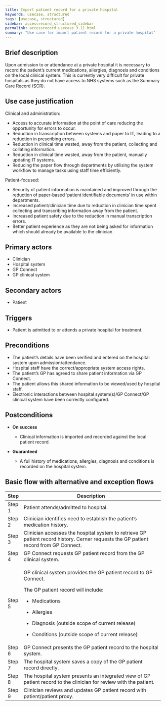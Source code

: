 ```yaml
---
title: Import patient record for a private hospital
keywords: usecase, structured
tags: [usecase, structured] 
sidebar: accessrecord_structured_sidebar
permalink: accessrecord_usecase_3.11.html
summary: "Use case for import patient record for a private hospital"
---
```


## Brief description
Upon admission to or attendance at a private hospital it is necessary to record the patient’s current medications, allergies, diagnosis and conditions on the local clinical system. This is currently very difficult for private hospitals as they do not have access to NHS systems such as the Summary Care Record (SCR).

## Use case justification
Clinical and administration:
-   Access to accurate information at the point of care reducing the opportunity for errors to occur.
-   Reduction in transcription between systems and paper to IT, leading to a reduction in prescribing errors.
-   Reduction in clinical time wasted, away from the patient, collecting and collating information.
-   Reduction in clinical time wasted, away from the patient, manually updating IT systems.
-   Reducing the paper flow through departments by utilising the system workflow to manage tasks using staff time efficiently.

Patient-focused:
-   Security of patient information is maintained and improved through the reduction of paper-based ‘patient identifiable documents’ in use within departments.
-   Increased patient/clinician time due to reduction in clinician time spent collecting and transcribing information away from the patient.
-   Increased patient safety due to the reduction in manual transcription errors.
-   Better patient experience as they are not being asked for information which should already be available to the clinician.

## Primary actors
-   Clinician
-   Hospital system
-   GP Connect
-   GP clinical system

## Secondary actors
-   Patient

## Triggers
-   Patient is admitted to or attends a private hospital for treatment.

## Preconditions
-   The patient’s details have been verified and entered on the hospital system upon admission/attendance.
-   Hospital staff have the correct/appropriate system access rights.
-   The patient’s GP has agreed to share patient information via GP Connect.
-   The patient allows this shared information to be viewed/used by hospital staff.
-   Electronic interactions between hospital system(s)/GP Connect/GP clinical system have been correctly configured.

## Postconditions
-   **On success**
    - Clinical information is imported and recorded against the local patient record.

-   **Guaranteed**
    - A full history of medications, allergies, diagnosis and conditions is recorded on the hospital system.

## Basic flow with alternative and exception flows

<table>
<thead>
<tr class="header">
<th style="width:10%">Step</th>
<th>Description</th>
</tr>
</thead>
<tbody>
<tr class="odd">
<td>Step 1</td>
<td>Patient attends/admitted to hospital.</td>
</tr>
<tr class="even">
<td>Step 2</td>
<td>Clinician identifies need to establish the patient’s medication history.</td>
</tr>
<tr class="odd">
<td>Step 3</td>
<td>Clinician accesses the hospital system to retrieve GP patient record history. Cerner requests the GP patient record from GP Connect.</td>
</tr>
<tr class="even">
<td>Step 4</td>
<td>GP Connect requests GP patient record from the GP clinical system.</td>
</tr>
<tr class="odd">
<td>Step 5</td>
<td><p>GP clinical system provides the GP patient record to GP Connect.</p>
<p>The GP patient record will include:</p>
<ul>
<li><p>Medications</p></li>
<li><p>Allergies</p></li>
<li><p>Diagnosis (outside scope of current release)</p></li>
<li><p>Conditions (outside scope of current release)</p></li>
</ul></td>
</tr>
<tr class="even">
<td>Step 6</td>
<td>GP Connect presents the GP patient record to the hospital system.</td>
</tr>
<tr class="odd">
<td>Step 7</td>
<td>The hospital system saves a copy of the GP patient record directly.</td>
</tr>
<tr class="even">
<td>Step 8</td>
<td>The hospital system presents an integrated view of GP patient record to the clinician for review with the patient.</td>
</tr>
<tr class="odd">
<td>Step 9</td>
<td>Clinician reviews and updates GP patient record with patient/patient proxy.</td>
</tr>
</tbody>
</table>
